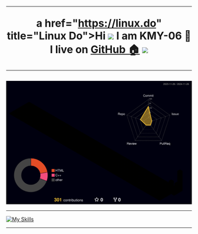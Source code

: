 

<h1 align="center">
 
---
 
 a href="https://linux.do" title="Linux Do">Hi </a><img src="https://media.giphy.com/media/hvRJCLFzcasrR4ia7z/giphy.gif" width="30">  I am KMY-06 🌱 I live on <a href="https://github.com" title="GitHub">GitHub 🏠</a>
<img src="https://media4.giphy.com/media/v1.Y2lkPTc5MGI3NjExaTc1YXlvb2xwNDRmczlua2hhazh1dWliNmZsbndycXFrcDVyYnVhZiZlcD12MV9pbnRlcm5hbF9naWZfYnlfaWQmY3Q9Zw/ZgTRcH0SbiLV1wolnR/giphy.webp" width="25">
<!--
**KongMoyu/KongMoyu** is a ✨ _special_ ✨ repository because its `README.md` (this file) appears on your GitHub profile.

Here are some ideas to get you started:

- 🔭 I’m currently working on ...
- 🌱 I’m currently learning ...
- 👯 I’m looking to collaborate on ...
- 🤔 I’m looking for help with ...
- 💬 Ask me about ...
- 📫 How to reach me: ...
- 😄 Pronouns: ...
- ⚡ Fun fact: ...

🖥️💵⚒️🏡
⚙️🔨🔭
💡💻🏠
-->
---

</h1>


![](./profile-3d-contrib/profile-night-rainbow.svg)



-------
<!--
<h1 align="center">
 
 <a href="https://linux.do">⚒️ My Tech Tools</a>

</h1>

&theme=light

-->

[![My Skills](https://skillicons.dev/icons?i=md,obsidian,latex,vue,nodejs,aws,php,mysql,react,vscode,githubactions,github,git,swift,html,css,js,ts,c,cpp,fastapi,arduino,ros,raspberrypi,unity,python,pycharm,matlab,pytorch,opencv)](https://skillicons.dev)

------

